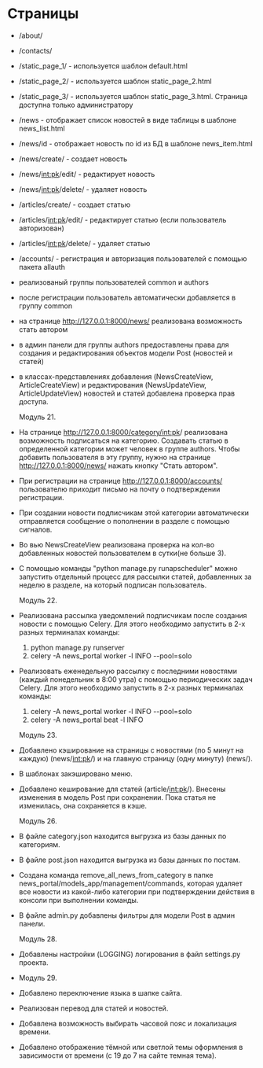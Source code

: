 # Страницы
- /about/
- /contacts/
- /static_page_1/ - используется шаблон default.html
- /static_page_2/ - используется шаблон static_page_2.html
- /static_page_3/ - используется шаблон static_page_3.html. Страница доступна только администратору
- /news - отображает список новостей в виде таблицы в шаблоне news_list.html
- /news/id - отображает новость по id из БД в шаблоне news_item.html
- /news/create/ - создает новость
- /news/<int:pk>/edit/ - редактирует новость
- /news/<int:pk>/delete/ - удаляет новость
- /articles/create/ - создает статью
- /articles/<int:pk>/edit/ - редактирует статью (если пользователь авторизован)
- /articles/<int:pk>/delete/ - удаляет статью
- /accounts/ - регистрация и авторизация пользователей с помощью пакета allauth
- реализованый группы пользователей common и authors
- после регистрации пользователь автоматически добавляется в группу common
- на странице http://127.0.0.1:8000/news/ реализована возможность стать автором
- в админ панели для группы authors предоставлены права для создания и редактирования объектов модели Post (новостей и статей)
- в классах-представлениях добавления (NewsCreateView, ArticleCreateView) и редактирования (NewsUpdateView, ArticleUpdateView) новостей и статей добавлена проверка прав доступа.

  Модуль 21. 
- На странице http://127.0.0.1:8000/category/<int:pk>/ реализована возможность подписаться на категорию. Создавать статью в определенной категории может человек в группе authors. 
Чтобы добавить пользователя в эту группу, нужно на странице http://127.0.0.1:8000/news/ нажать кнопку "Стать автором".
- При регистрации на странице http://127.0.0.1:8000/accounts/ пользователю приходит письмо на почту о подтверждении регистрации.
- При создании новости подписчикам этой категории автоматически отправляется сообщение о пополнении в разделе с помощью сигналов.
- Во вью NewsCreateView реализована проверка на кол-во добавленных новостей пользователем в сутки(не больше 3).
- С помощью команды "python manage.py runapscheduler" можно запустить отдельный процесс для рассылки статей, 
добавленных за неделю в разделе, на который подписан пользователь.

  Модуль 22.
- Реализована рассылка уведомлений подписчикам после создания новости с помощью Celery.
Для этого необходимо запустить в 2-х разных терминалах команды:
	1. python manage.py runserver
	2. celery -A news_portal worker -l INFO --pool=solo
- Реализовать еженедельную рассылку с последними новостями (каждый понедельник в 8:00 утра) с помощью периодических задач Celery.
Для этого необходимо запустить в 2-х разных терминалах команды:
	1. celery -A news_portal worker -l INFO --pool=solo
	2. celery -A news_portal beat -l INFO

  Модуль 23.
- Добавлено кэширование на страницы с новостями (по 5 минут на каждую) (news/<int:pk>/) и на главную страницу (одну минуту) (news/).
- В шаблонах закэшировано меню.
- Добавлено кеширование для статей (article/<int:pk>/). Внесены изменения в модель Post при сохранении.
Пока статья не изменилась, она сохраняется в кэше.

  Модуль 26.
- В файле category.json находится выгрузка из базы данных по категориям.
- В файле post.json находится выгрузка из базы данных по постам.
- Создана команда remove_all_news_from_category в папке news_portal/models_app/management/commands, которая удаляет все новости из 
какой-либо категории при подтверждении действия в консоли при выполнении команды.
- В файле admin.py добавлены фильтры для модели Post в админ панели. 

  Модуль 28.
- Добавлены настройки (LOGGING) логирования в файл settings.py проекта.
  
- Модуль 29.
- Добавлено переключение языка в шапке сайта.
- Реализован перевод для статей и новостей.
- Добавлена возможность выбирать часовой пояс и локализация времени.
- Добавлено отображение тёмной или светлой темы оформления в зависимости от времени (с 19 до 7 на сайте темная тема).
  